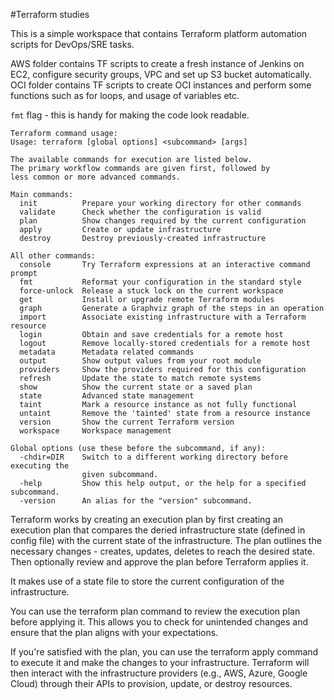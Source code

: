 #Terraform studies

This is a simple workspace that contains Terraform platform automation scripts for DevOps/SRE tasks.

AWS folder contains TF scripts to create a fresh instance of Jenkins on EC2, configure security groups, VPC and set up S3 bucket automatically.
OCI folder contains TF scripts to create OCI instances and perform some functions such as for loops, and usage of variables etc.

`fmt` flag - this is handy for making the code look readable.

```
Terraform command usage:
Usage: terraform [global options] <subcommand> [args]

The available commands for execution are listed below.
The primary workflow commands are given first, followed by
less common or more advanced commands.

Main commands:
  init          Prepare your working directory for other commands
  validate      Check whether the configuration is valid  
  plan          Show changes required by the current configuration
  apply         Create or update infrastructure
  destroy       Destroy previously-created infrastructure
  
All other commands:
  console       Try Terraform expressions at an interactive command prompt
  fmt           Reformat your configuration in the standard style
  force-unlock  Release a stuck lock on the current workspace
  get           Install or upgrade remote Terraform modules
  graph         Generate a Graphviz graph of the steps in an operation
  import        Associate existing infrastructure with a Terraform resource
  login         Obtain and save credentials for a remote host
  logout        Remove locally-stored credentials for a remote host
  metadata      Metadata related commands
  output        Show output values from your root module
  providers     Show the providers required for this configuration
  refresh       Update the state to match remote systems
  show          Show the current state or a saved plan
  state         Advanced state management
  taint         Mark a resource instance as not fully functional
  untaint       Remove the 'tainted' state from a resource instance
  version       Show the current Terraform version
  workspace     Workspace management

Global options (use these before the subcommand, if any):
  -chdir=DIR    Switch to a different working directory before executing the
                given subcommand.
  -help         Show this help output, or the help for a specified subcommand.
  -version      An alias for the "version" subcommand.
```

Terraform works by creating an execution plan by first creating an execution plan that compares the deried infrastructure state (defined in config file) with the current state of the infrastructure. The plan outlines the necessary changes - creates, updates, deletes to reach the desired state. Then optionally review and approve the plan before Terraform applies it. 

It makes use of a state file to store the current configuration of the infrastructure.

You can use the terraform plan command to review the execution plan before applying it. This allows you to check for unintended changes and ensure that the plan aligns with your expectations. 

If you're satisfied with the plan, you can use the terraform apply command to execute it and make the changes to your infrastructure. Terraform will then interact with the infrastructure providers (e.g., AWS, Azure, Google Cloud) through their APIs to provision, update, or destroy resources. 
